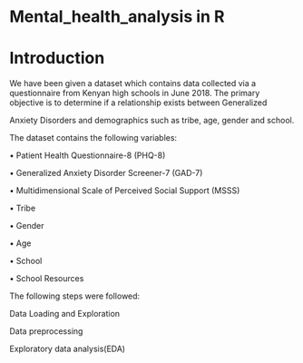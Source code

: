 # Mental_health_analysis in R

# Introduction

We have been given a dataset which contains data collected via a questionnaire from Kenyan
high schools in June 2018. The primary objective is to determine if a relationship exists between Generalized


Anxiety Disorders and demographics such as tribe, age, gender and school.

The dataset contains the following variables:

• Patient Health Questionnaire-8 (PHQ-8)

• Generalized Anxiety Disorder Screener-7 (GAD-7)

• Multidimensional Scale of Perceived Social Support (MSSS)


• Tribe

• Gender

• Age

• School

• School Resources

The following steps were followed:

Data Loading and Exploration

Data preprocessing

Exploratory data analysis(EDA)
